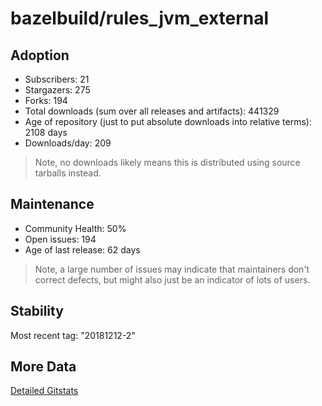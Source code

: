 # bazelbuild/rules_jvm_external

## Adoption

- Subscribers: 21
- Stargazers: 275
- Forks: 194
- Total downloads (sum over all releases and artifacts): 441329
- Age of repository (just to put absolute downloads into relative terms): 2108 days
- Downloads/day: 209

> Note, no downloads likely means this is distributed using source tarballs instead.

## Maintenance

- Community Health: 50%
- Open issues: 194
- Age of last release: 62 days

> Note, a large number of issues may indicate that maintainers don't correct defects, but might also
> just be an indicator of lots of users.

## Stability

Most recent tag: "20181212-2"

## More Data

[Detailed Gitstats](/bazel-catalog/gitstats/bazelbuild/rules_jvm_external)

